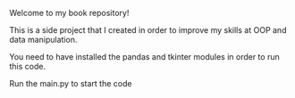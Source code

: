 Welcome to my book repository!

This is a side project that I created in order to improve my skills at OOP and data manipulation.

You need to have installed the pandas and tkinter modules in order to run this code.

Run the main.py to start the code
